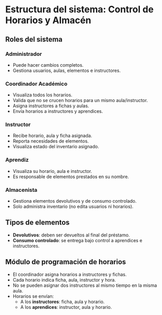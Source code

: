 # Estructura del sistema: Control de Horarios y Almacén

## Roles del sistema

### Administrador
- Puede hacer cambios completos.
- Gestiona usuarios, aulas, elementos e instructores.

### Coordinador Académico
- Visualiza todos los horarios.
- Valida que no se crucen horarios para un mismo aula/instructor.
- Asigna instructores a fichas y aulas.
- Envía horarios a instructores y aprendices.

### Instructor
- Recibe horario, aula y ficha asignada.
- Reporta necesidades de elementos.
- Visualiza estado del inventario asignado.

### Aprendiz
- Visualiza su horario, aula e instructor.
- Es responsable de elementos prestados en su nombre.

### Almacenista
- Gestiona elementos devolutivos y de consumo controlado.
- Solo administra inventario (no edita usuarios ni horarios).

## Tipos de elementos
- **Devolutivos**: deben ser devueltos al final del préstamo.
- **Consumo controlado**: se entrega bajo control a aprendices e instructores.

## Módulo de programación de horarios
- El coordinador asigna horarios a instructores y fichas.
- Cada horario indica ficha, aula, instructor y hora.
- No se pueden asignar dos instructores al mismo tiempo en la misma aula.
- Horarios se envían:
  - A los **instructores**: ficha, aula y horario.
  - A los **aprendices**: instructor, aula y horario.
